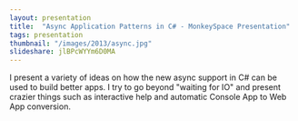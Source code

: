 ```yaml
---
layout: presentation
title:  "Async Application Patterns in C# - MonkeySpace Presentation"
tags: presentation
thumbnail: "/images/2013/async.jpg"
slideshare: jlBPcWYYm6D0MA
---
```


I present a variety of ideas on how the new async support in C# can be used to build better apps. I try to go beyond "waiting for IO" and present crazier things such as interactive help and automatic Console App to Web App conversion.


